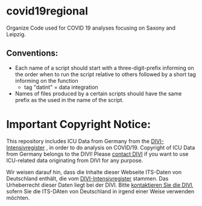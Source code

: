 # covid19regional
Organize Code used for COVID 19 analyses focusing on Saxony and Leipzig.

## Conventions:
- Each name of a script should start with a three-digit-prefix informing on the order when to run the script relative to others followed by a short tag informing on the function
  - tag "datint" = data integration
- Names of files produced by a certain scripts should have the same prefix as the used in the name of the script.

# Important Copyright Notice:
This repository includes ICU Data from Germany from the [DIVI-Intensivregister][1] , 
  in order to do analysis on COVID/19. Copyright of ICU Data from Germany belongs to the DIVI! Please [contact DIVI][2] if you want to use ICU-related data originating from DIVI for any purpose. 

Wir weisen darauf hin, dass die Inhalte dieser Webseite ITS-Daten von Deutschland enthält, die vom [DIVI-Intensivregister][1] stammen. Das Urheberrecht dieser Daten liegt bei der DIVI. Bitte [kontaktieren Sie die DIVI][2], sofern Sie die ITS-DAten von Deutschland in irgend einer Weise verwenden möchten.


[1]:  https://www.intensivregister.de/#/intensivregister
[2]:  https://www.divi.de/register/anprechpartner-register
